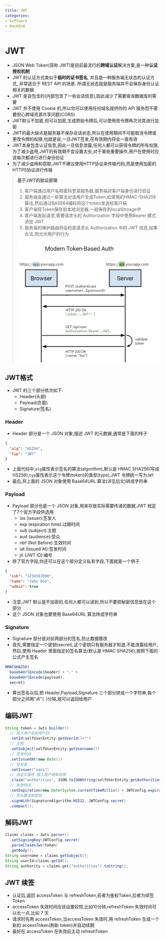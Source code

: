 ```yaml
---
title: JWT
categories:
- Software
- BackEnd
---
```

# JWT

- JSON Web Token(简称 JWT)是目前最流行的**跨域认证**解决方案,是一种**认证授权机制**
- JWT 的认证方式类似于**临时的证书签名**, 并且是一种服务端无状态的认证方式, 非常适合于 REST API 的场景. 所谓无状态就是服务端并不会保存身份认证相关的数据
- JWT 是自包含的(内部包含了一些会话信息),因此减少了需要查询数据库的需要
-  JWT 并不使用 Cookie 的,所以你可以使用任何域名提供你的 API 服务而不需要担心跨域资源共享问题(CORS)
-  JWT默认不加密,但可以加密,生成原始令牌后,可以使用改令牌再次对其进行加密
-  JWT的最大缺点是服务器不保存会话状态,所以在使用期间不可能取消令牌或更改令牌的权限,也就是说,一旦JWT签发,在有效期内将会一直有效
-  JWT本身包含认证信息,因此一旦信息泄露,任何人都可以获得令牌的所有权限,为了减少盗用,JWT的有效期不宜设置太长,对于某些重要操作,用户在使用时应该每次都进行进行身份验证
-  为了减少盗用和窃取,JWT不建议使用HTTP协议来传输代码,而是使用加密的HTTPS协议进行传输

> **基于JWT的验证原理**
>
> 1. 客户端通过用户名和密码登录服务器,服务端对客户端身份进行验证
> 2. 服务端会通过一些算法对该用户生成Token,如常用的HMAC-SHA256算法,然后通过BASE64编码将这个token发送给客户端
> 3. 客户端将Token保存到本地浏览器,一般保存到localStroage中
> 4. 客户端发起请求,需要请求头的 Authorization 字段中使用Bearer 模式添加 JWT
> 5. 服务端的保护路由将会检查请求头 Authorization 中的 JWT 信息,如果合法,则允许用户的行为
>
> <img src="https://raw.githubusercontent.com/LuShan123888/Files/main/Pictures/2021-03-05-1010726-20191103045557729-778248059.png" alt="img" style="zoom:50%;" />　　

## JWT格式

- JWT 的三个部分依次如下:
  - Header(头部)
  - Payload(负载)
  - Signature(签名)

### Header

- Header 部分是一个 JSON 对象,描述 JWT 的元数据,通常是下面的样子

```json
{
  "alg": "HS256",
  "typ": "JWT"
}
```

- 上面代码中,`alg`属性表示签名的算法(algorithm),默认是 HMAC SHA256(写成 HS256),`typ`属性表示这个令牌(token)的类型(type),JWT 令牌统一写为`JWT`
- 最后,将上面的 JSON 对象使用 Base64URL 算法(详见后文)转成字符串

### Payload

- Payload 部分也是一个 JSON 对象,用来存放实际需要传递的数据,JWT 规定了7个官方字段供选用
  - iss (issuer):签发人
  - exp (expiration time):过期时间
  - sub (subject):主题
  - aud (audience):受众
  - nbf (Not Before):生效时间
  - iat (Issued At):签发时间
  - jti (JWT ID):编号
- 除了官方字段,你还可以在这个部分定义私有字段,下面就是一个例子

```json
{
  "sub": "1234567890",
  "name": "John Doe",
  "admin": true
}
```

- 注意,JWT 默认是不加密的,任何人都可以读到,所以不要把秘密信息放在这个部分
- 这个 JSON 对象也要使用 Base64URL 算法转成字符串

### Signature

- Signature 部分是对前两部分的签名,防止数据篡改
- 首先,需要指定一个密钥(secret),这个密钥只有服务器才知道,不能泄露给用户,然后,使用 Header 里面指定的签名算法(默认是 HMAC SHA256),按照下面的公式产生签名

```javascript
HMACSHA256(
  base64UrlEncode(header) + "." +
  base64UrlEncode(payload),
  secret)
```

- 算出签名以后,把 Header,Payload,Signature 三个部分拼成一个字符串,每个部分之间用"点"(`.`)分隔,就可以返回给用户

## 编码JWT

```java
String token = Jwts.builder()
  // 放入用户名和用户ID
  .setId(selfUserEntity.getUserId()+"")
  // 主题
  .setSubject(selfUserEntity.getUsername())
  // 签发时间
  .setIssuedAt(new Date())
  // 签发者
  .setIssuer("sans")
  // 自定义属性 放入用户拥有权限
  .claim("authorities", JSON.toJSONString(selfUserEntity.getAuthorities()))
  // 失效时间
  .setExpiration(new Date(System.currentTimeMillis() + JWTConfig.expiration))
  // 签名算法和密钥
  .signWith(SignatureAlgorithm.HS512, JWTConfig.secret)
  .compact();
```

## 解码JWT

```java
Claims claims = Jwts.parser()
  .setSigningKey(JWTConfig.secret)
  .parseClaimsJws(token)
  .getBody();
String username = claims.getSubject();
String userId=claims.getId();
String authority = claims.get("authorities").toString();
```

## JWT 续签

- 认证后,返回 accessToken 与 refreshToken,前者为鉴权Token,后者为续签Token
- accessToken 失效时间应该设置较短,比如10分钟,refreshToken 失效时间可以长一点,比如 7 天
- 请求时先用 accessToken,当accessToken 失效时,用 refreshToken 生成一个新的 accessToken(刷新 token)并自动续期
- 最好在 accessToken 在失效前主动 refreshToken
